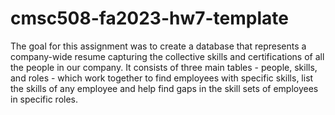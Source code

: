 # cmsc508-fa2023-hw7-template

The goal for this assignment was to create a database that represents a company-wide resume capturing the collective skills and certifications of all the people in our company. It consists of three main tables - people, skills, and roles - which work together to find employees with specific skills, list the skills of any employee and help find gaps in the skill sets of employees in specific roles. 